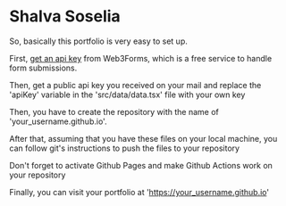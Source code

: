 # Shalva Soselia
So, basically this portfolio is very easy to set up.

First, [get an api key](https://web3forms.com/#start) from Web3Forms, which is a free service to handle form submissions.

Then, get a public api key you received on your mail and replace the 'apiKey' variable in the 'src/data/data.tsx' file with your own key

Then, you have to create the repository with the name of 'your_username.github.io'.

After that, assuming that you have these files on your local machine, you can follow git's instructions to push the files to your repository

Don't forget to activate Github Pages and make Github Actions work on your repository

Finally, you can visit your portfolio at 'https://your_username.github.io'